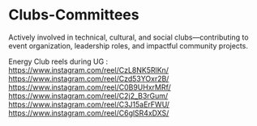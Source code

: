 # Clubs-Committees
Actively involved in technical, cultural, and social clubs—contributing to event organization, leadership roles, and impactful community projects.

Energy Club reels during UG :
https://www.instagram.com/reel/CzL8NK5RlKn/
https://www.instagram.com/reel/Czd53YOxr2B/
https://www.instagram.com/reel/C0B9UHxrMRf/
https://www.instagram.com/reel/C2j2_B3rGum/
https://www.instagram.com/reel/C3J15aErFWU/
https://www.instagram.com/reel/C6glSR4xDXS/
